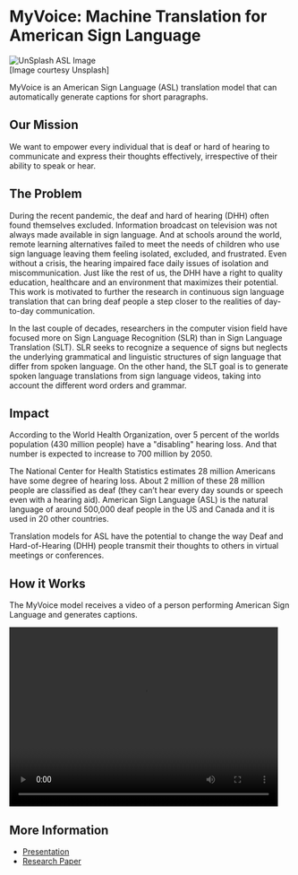 # MyVoice: Machine Translation for American Sign Language

![UnSplash ASL Image](https://www.thenewshouse.com/wp-content/uploads/jo-hilton-ZLtsJXwQ2Fg-unsplash-1536x1024.jpg)  
\[Image courtesy Unsplash\]

MyVoice is an American Sign Language (ASL) translation model that can automatically generate captions for short paragraphs.

## Our Mission
We want to empower every individual that is deaf or hard of hearing to communicate and express their thoughts effectively, irrespective of their ability to speak or hear. 

## The Problem
During the recent pandemic, the deaf and hard of hearing (DHH) often found themselves excluded. Information broadcast on television was not always made available in sign language. And at schools around the world, remote learning alternatives failed to meet the needs of children who use sign language leaving them feeling isolated, excluded, and frustrated. Even without a crisis, the hearing impaired face daily issues of isolation and miscommunication. Just like the rest of us, the DHH have a right to quality education, healthcare and an environment that maximizes their potential. This work is motivated to further the research in continuous sign language translation that can bring deaf people a step closer to the realities of day-to-day communication.

In the last couple of decades, researchers in the computer vision field have focused more on Sign Language Recognition (SLR) than in Sign Language Translation (SLT). SLR seeks to recognize a sequence of signs but neglects the underlying grammatical and linguistic structures of sign language that differ from spoken language. On the other hand, the SLT goal is to generate spoken language translations from sign language videos, taking into account the different word orders and grammar.

## Impact
According to the World Health Organization, over 5 percent of the worlds population (430 million people) have a "disabling" hearing loss. And that number is expected to increase to 700 million by 2050.

The National Center for Health Statistics estimates 28 million Americans have some degree of hearing loss. About 2 million of these 28 million people are classified as deaf (they can’t hear every day sounds or speech even with a hearing aid). American Sign Language (ASL) is the natural language of around 500,000 deaf people in the US and Canada and it is used in 20 other countries.

Translation models for ASL have the potential to change the way Deaf and Hard-of-Hearing (DHH) people transmit their thoughts to others in virtual meetings or conferences.

## How it Works
The MyVoice model receives a video of a person performing American Sign Language and generates captions.

<video width=480 height=320 controls>
<source src="https://user-images.githubusercontent.com/51392903/182279411-14acd9a6-5d27-4ab9-84d3-dc535957779e.mp4" type="video/mp4"/>
</video>

## More Information
- [Presentation](https://docs.google.com/presentation/d/1ZyM6s0DXosi76Y4ecgRQ9BmD7nDfxC11pti3_gr1YG4/view#slide=id.g140009fd7eb_0_0)
- [Research Paper](https://github.com/sign2text/myvoice/blob/main/docs/paper/myvoice_ml4asl.pdf)

